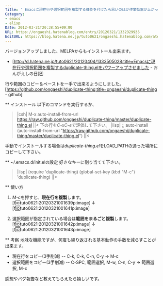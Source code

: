 ```yaml
---
Title: ' Emacsに現在行や選択範囲を複製する機能を付けたら思いのほか作業効率が上がった'
Category:
- emacs
- elisp
Date: 2012-03-21T20:38:55+09:00
URL: https://ongaeshi.hatenablog.com/entry/20120321/1332329935
EditURL: https://blog.hatena.ne.jp/tuto0621/ongaeshi.hatenablog.com/atom/entry/6435922169449192679
---
```



バージョンアップしました、MELPAからもインストール出来ます。
- [http://d.hatena.ne.jp/tuto0621/20120404/1333505028:title=Emacsに現在行や選択範囲を複製するduplicate-thing.elをパワーアップさせました - おんがえしの日記]



行や範囲のコピー＆ペーストを一手で出来るようにしました。
[https://github.com/ongaeshi/duplicate-thing:title=ongaeshi/duplicate-thing - github]

** インストール
以下のコマンドを実行するか、
>|csh|
 M-x auto-install-from-url https://raw.github.com/ongaeshi/duplicate-thing/master/duplicate-thing.el
||<
下の行を<span class="deco" style="font-style:italic;">C-xC-e</span>で評価して下さい。
>|lisp|
;; auto-install
(auto-install-from-url "https://raw.github.com/ongaeshi/duplicate-thing/master/duplicate-thing.el")
||<

手動でインストールする場合は<span class="deco" style="font-style:italic;">duplicate-thing.el</span>をLOAD_PATHの通った場所にコピーして下さい。

** ~/.emacs.d/init.elの設定
好きなキーに割り当てて下さい。
>|lisp|
(require 'duplicate-thing)
(global-set-key (kbd "M-c") 'duplicate-thing)
||<

** 使い方
1. <span class="deco" style="font-style:italic;">M-c</span>を押すと、<span class="deco" style="font-weight:bold;">現在行を複製</span>します。
[f:id:tuto0621:20120321001639p:image]
↓
[f:id:tuto0621:20120321001641p:image]

2. 選択範囲が指定されている場合は<span class="deco" style="font-weight:bold;">範囲をまるごと複製</span>します。
[f:id:tuto0621:20120321001642p:image]
↓
[f:id:tuto0621:20120321001643p:image]

** 考察
地味な機能ですが、何度も繰り返される基本動作の手数を減らすことが出来ます。

- 現在行をコピー(3手削減)
-- C-k, C-k, C-n, C-y → M-c
- 選択範囲をコピー(3手削減)
-- C-SPC, 範囲選択, M-w, C-n, C-y → 範囲選択, M-c

感想やバグ報告など教えてもらえたら嬉しいです。
